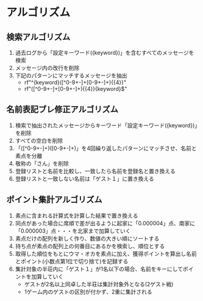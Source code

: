 # アルゴリズム

## 検索アルゴリズム
1. 過去ログから「設定キーワード({keyword})」を含むすべてのメッセージを検索
2. メッセージ内の改行を削除
3. 下記のパターンにマッチするメッセージを抽出
   - rf"^{keyword}([^0-9+-]+[0-9+-]+){{4}}"
   - rf"([^0-9+-]+[0-9+-]+){{4}}{keyword}$"

## 名前表記ブレ修正アルゴリズム
1. 検索で抽出されたメッセージからキーワード「設定キーワード({keyword})」を削除
2. すべての空白を削除
3. 「([^0-9+-]+)([0-9+-]+)」を4回繰り返したパターンにマッチさせ、名前と素点を分離
4. 敬称の「さん」を削除
5. 登録リストと名前を比較し、一致したら名前を登録名と置き換える
6. 登録リストと一致しない名前は「ゲスト１」に置き換える

## ポイント集計アルゴリズム
1. 素点に含まれる計算式を計算した結果で置き換える
2. 同点があった場合に席順で差が出るように起家に「0.000004」点、南家に「0.000003」点・・・を北家まで加算していく
3. 素点だけの配列を新しく作り、数値の大きい順にソートする
4. 持ち点が素点の配列上の何番目にあるかを検索し、順位とする
5. 取得した順位をもとにウマ・オカを素点に加え、獲得ポイントを算出し名前とポイント(小数点第1位で切り捨て)を記録する
6. 集計対象の半荘内に「ゲスト１」が1名以下の場合、名前をキーにしてポイントを加算していく
   - ゲストが2名以上同卓した半荘は集計対象外となる(2ゲスト戦)
   - 1ゲーム内のゲストの区別が付かず、2重に集計される
